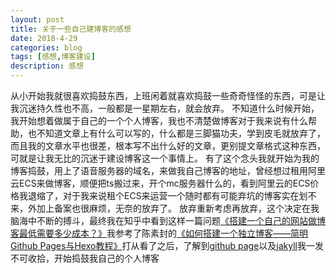 ```yaml
---
layout: post
title: 关于一些自己建博客的感想
date: 2018-4-29
categories: blog
tags: [感想,博客建设]
description: 感想
---
```


从小开始我就很喜欢捣鼓东西，上班闲着就喜欢捣鼓一些奇奇怪怪的东西，可是让我沉迷持久性也不高，一般都是一星期左右，就会放弃。
不知道什么时候开始，我开始想着做属于自己的一个个人博客，我也不清楚做博客对于我来说有什么帮助，也不知道文章上有什么可以写的，什么都是三脚猫功夫，学到皮毛就放弃了，而且我的文章水平也很差，根本写不出什么好的文章，更别提文章格式这种东西，可就是让我无比的沉迷于建设博客这一个事情上。
有了这个念头我就开始为我的博客捣鼓，用上了语音服务器的域名，来做我自己博客的地址，曾经想过租用阿里云ECS来做博客，顺便把ts搬过来，开个mc服务器什么的，看到阿里云的ECS价格我退缩了，对于我来说租个ECS来运营一个随时都有可能弃坑的博客实在划不来，外加上备案也很麻烦，无奈的放弃了。
放弃重新考虑再放弃，这个决定在我脑海中不断的搏斗，最终我在知乎中看到这样一篇问题<a href="https://www.zhihu.com/question/21143965">《搭建一个自己的网站做博客最低需要多少成本？》</a>我参考了陈素封的<a href="http://cnfeat.com/2014/05/10/2014-05-11-how-to-build-a-blog/">《如何搭建一个独立博客——简明Github Pages与Hexo教程》</a>打从看了之后，了解到<a href="https://pages.github.com/">github page</a>以及<a href="https://www.jekyll.com.cn/">jakyll</a>我一发不可收拾，开始捣鼓我自己的个人博客












